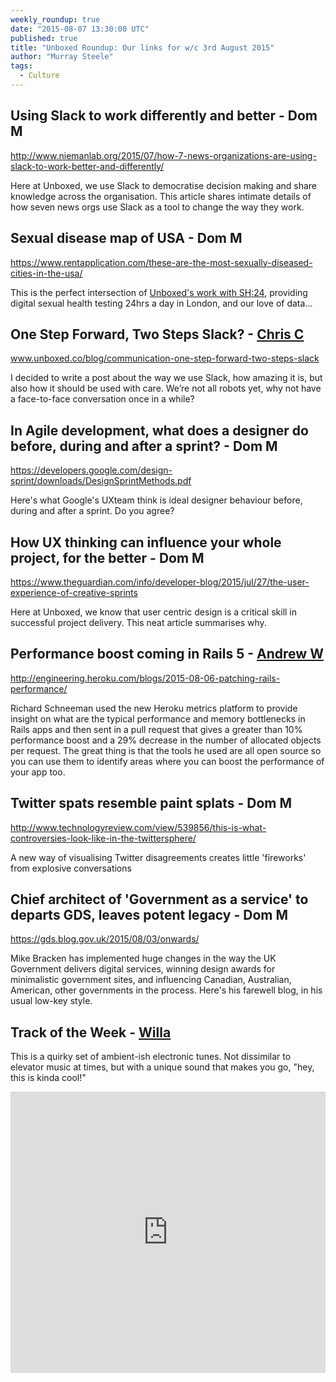 ```yaml
---
weekly_roundup: true
date: "2015-08-07 13:30:00 UTC"
published: true
title: "Unboxed Roundup: Our links for w/c 3rd August 2015"
author: "Murray Steele"
tags:
  - Culture
---
```


## Using Slack to work differently and better - Dom M

http://www.niemanlab.org/2015/07/how-7-news-organizations-are-using-slack-to-work-better-and-differently/

Here at Unboxed, we use Slack to democratise decision making and share knowledge across the organisation. This article shares intimate details of how seven news orgs use Slack as a tool to change the way they work.

## Sexual disease map of USA - Dom M

https://www.rentapplication.com/these-are-the-most-sexually-diseased-cities-in-the-usa/

This is the perfect intersection of [Unboxed's work with SH:24](/project-stories/sh24), providing digital sexual health testing 24hrs a day in London, and our love of data...

## One Step Forward, Two Steps Slack? - [Chris C](/people#chris-carter)

www.unboxed.co/blog/communication-one-step-forward-two-steps-slack

I decided to write a post about the way we use Slack, how amazing it is, but also how it should be used with care. We’re not all robots yet, why not have a face-to-face conversation once in a while?

## In Agile development, what does a designer do before, during and after a sprint? - Dom M

https://developers.google.com/design-sprint/downloads/DesignSprintMethods.pdf

Here's what Google's UXteam think is ideal designer behaviour before, during and after a sprint. Do you agree?

## How UX thinking can influence your whole project, for the better - Dom M

https://www.theguardian.com/info/developer-blog/2015/jul/27/the-user-experience-of-creative-sprints

Here at Unboxed, we know that user centric design is a critical skill in successful project delivery. This neat article summarises why.

## Performance boost coming in Rails 5 - [Andrew W](/people#andrew-white)

http://engineering.heroku.com/blogs/2015-08-06-patching-rails-performance/

Richard Schneeman used the new Heroku metrics platform to provide insight on what are the typical performance and memory bottlenecks in Rails apps and then sent in a pull request that gives a greater than 10% performance boost and a 29% decrease in the number of allocated objects per request. The great thing is that the tools he used are all open source so you can use them to identify areas where you can boost the performance of your app too.

## Twitter spats resemble paint splats - Dom M

http://www.technologyreview.com/view/539856/this-is-what-controversies-look-like-in-the-twittersphere/

A new way of visualising Twitter disagreements creates little 'fireworks' from explosive conversations

## Chief architect of 'Government as a service' to departs GDS, leaves potent legacy - Dom M

https://gds.blog.gov.uk/2015/08/03/onwards/

Mike Bracken has implemented huge changes in the way the UK Government delivers digital services, winning design awards for minimalistic government sites, and influencing Canadian, Australian, American, other governments in the process. Here's his farewell blog, in his usual low-key style.

## Track of the Week - [Willa](/people#willa-roos)

This is a quirky set of ambient-ish electronic tunes. Not dissimilar to elevator music at times, but with a unique sound that makes you go, "hey, this is kinda cool!"

<iframe width="100%" height="450" scrolling="no" frameborder="no" src="https://w.soundcloud.com/player/?url=https%3A//api.soundcloud.com/playlists/26360929&amp;auto_play=false&amp;hide_related=false&amp;show_comments=true&amp;show_user=true&amp;show_reposts=false&amp;visual=true"></iframe>

